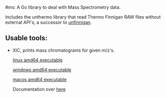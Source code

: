 #ms: A Go library to deal with Mass Spectrometry data.

Includes the unthermo library that read Thermo Finnigan RAW files without external API's,
a successor to [unfinnigan](http://code.google.com/p/unfinnigan/wiki/FileLayoutOverview).

## Usable tools:

*   XIC, prints mass chromatograms for given m/z's.

    [linux amd64 executable](https://bitbucket.org/proteinspector/ms/downloads/xic)
  
    [windows amd64 executable](https://bitbucket.org/proteinspector/ms/downloads/xic.exe)
  
    [macos amd64 executable](https://bitbucket.org/proteinspector/ms/downloads/xicmac)
  
    Documentation over [here](https://bitbucket.org/proteinspector/ms/src/master/unthermo/tools/xic.go)
